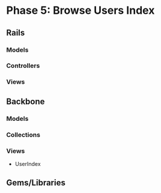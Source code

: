 # Phase 5: Browse Users Index

## Rails
### Models

### Controllers


### Views

## Backbone
### Models
### Collections
### Views
* UserIndex


## Gems/Libraries
